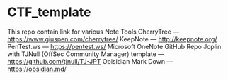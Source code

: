 # CTF_template

This repo contain link for various Note Tools
CherryTree — https://www.giuspen.com/cherrytree/ 
KeepNote — http://keepnote.org/
PenTest.ws — https://pentest.ws/
Microsoft OneNote
GitHub Repo
Joplin with TJNull (OffSec Community Manager) template — https://github.com/tjnull/TJ-JPT
Obisidian Mark Down — https://obsidian.md/
